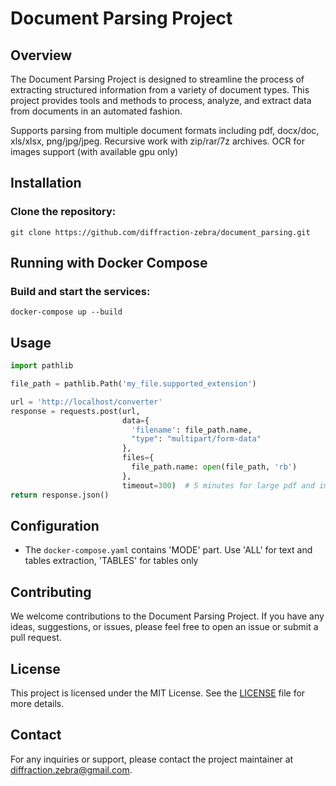 # Document Parsing Project

## Overview

The Document Parsing Project is designed to streamline the process of extracting structured information from a variety of document types. This project provides tools and methods to process, analyze, and extract data from documents in an automated fashion.

Supports parsing from multiple document formats including pdf, docx/doc, xls/xlsx, png/jpg/jpeg.
Recursive work with zip/rar/7z archives.
OCR for images support (with available gpu only)

## Installation
### Clone the repository:
    git clone https://github.com/diffraction-zebra/document_parsing.git
    

## Running with Docker Compose

### Build and start the services:
    docker-compose up --build

## Usage
```python
import pathlib

file_path = pathlib.Path('my_file.supported_extension')

url = 'http://localhost/converter'
response = requests.post(url,
                         data={
                           'filename': file_path.name,
                           "type": "multipart/form-data"
                         },
                         files={
                           file_path.name: open(file_path, 'rb')
                         },
                         timeout=300)  # 5 minutes for large pdf and images
return response.json()
```
## Configuration

- The `docker-compose.yaml` contains 'MODE' part.
Use 'ALL' for text and tables extraction, 'TABLES' for tables only

## Contributing

We welcome contributions to the Document Parsing Project. If you have any ideas, suggestions, or issues, please feel free to open an issue or submit a pull request.

## License

This project is licensed under the MIT License. See the [LICENSE](LICENSE) file for more details.

## Contact

For any inquiries or support, please contact the project maintainer at [diffraction.zebra@gmail.com](diffraction.zebra@gmail.com).
